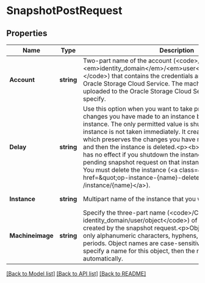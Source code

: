 # SnapshotPostRequest

## Properties
Name | Type | Description | Notes
------------ | ------------- | ------------- | -------------
**Account** | **string** | Two-part name of the account (&lt;code&gt;/Compute-&lt;em&gt;identity_domain&lt;/em&gt;/&lt;em&gt;user&lt;/em&gt;/&lt;em&gt;object&lt;/em&gt;&lt;/code&gt;) that contains the credentials and access details of Oracle Storage Cloud Service. The machine image file is uploaded to the Oracle Storage Cloud Service account that you specify. | [optional] [default to null]
**Delay** | **string** | Use this option when you want to take preserve the custom changes you have made to an instance before deleting the instance. The only permitted value is shutdown. Snapshot of the instance is not taken immediately. It creates a machine image which preserves the changes you have made to the instance, and then the instance is deleted.&lt;p&gt;&lt;b&gt;Note:&lt;/b&gt; This option has no effect if you shutdown the instance from inside it. Any pending snapshot request on that instance goes into error state. You must delete the instance (&lt;a class&#x3D;\&quot;xref\&quot; href&#x3D;\&quot;op-instance-{name}-delete.html\&quot;&gt;DELETE /instance/{name}&lt;/a&gt;). | [optional] [default to null]
**Instance** | **string** | Multipart name of the instance that you want to clone. | [default to null]
**Machineimage** | **string** | Specify the three-part name (&lt;code&gt;/Compute-identity_domain/user/object&lt;/code&gt;) of the machine image created by the snapshot request.&lt;p&gt;Object names can contain only alphanumeric characters, hyphens, underscores, and periods. Object names are case-sensitive.&lt;p&gt;If you don&#39;t specify a name for this object, then the name is generated automatically. | [optional] [default to null]

[[Back to Model list]](../README.md#documentation-for-models) [[Back to API list]](../README.md#documentation-for-api-endpoints) [[Back to README]](../README.md)



